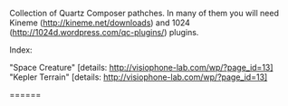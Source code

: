 Collection of Quartz Composer pathches.
In many of them you will need Kineme  (http://kineme.net/downloads) and 1024 (http://1024d.wordpress.com/qc-plugins/) plugins.


Index:

"Space Creature" [details: http://visiophone-lab.com/wp/?page_id=13]
"Kepler Terrain" [details: http://visiophone-lab.com/wp/?page_id=13]

======
